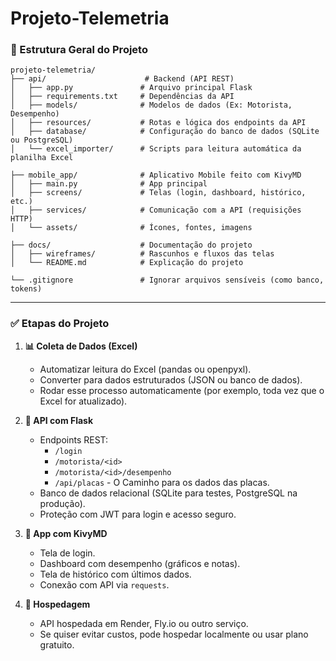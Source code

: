 # Projeto-Telemetria


### 📁 Estrutura Geral do Projeto

```
projeto-telemetria/
├── api/                      # Backend (API REST)
│   ├── app.py               # Arquivo principal Flask
│   ├── requirements.txt     # Dependências da API
│   ├── models/              # Modelos de dados (Ex: Motorista, Desempenho)
│   ├── resources/           # Rotas e lógica dos endpoints da API
│   ├── database/            # Configuração do banco de dados (SQLite ou PostgreSQL)
│   └── excel_importer/      # Scripts para leitura automática da planilha Excel

├── mobile_app/              # Aplicativo Mobile feito com KivyMD
│   ├── main.py              # App principal
│   ├── screens/             # Telas (login, dashboard, histórico, etc.)
│   ├── services/            # Comunicação com a API (requisições HTTP)
│   └── assets/              # Ícones, fontes, imagens

├── docs/                    # Documentação do projeto
│   ├── wireframes/          # Rascunhos e fluxos das telas
│   └── README.md            # Explicação do projeto

└── .gitignore               # Ignorar arquivos sensíveis (como banco, tokens)
```

---

### ✅ Etapas do Projeto

1. **📊 Coleta de Dados (Excel)**
   - Automatizar leitura do Excel (pandas ou openpyxl).
   - Converter para dados estruturados (JSON ou banco de dados).
   - Rodar esse processo automaticamente (por exemplo, toda vez que o Excel for atualizado).

2. **🔌 API com Flask**
   - Endpoints REST:
     - `/login`
     - `/motorista/<id>`
     - `/motorista/<id>/desempenho`
     - `/api/placas` - O Caminho para os dados das placas.
   - Banco de dados relacional (SQLite para testes, PostgreSQL na produção).
   - Proteção com JWT para login e acesso seguro.

3. **📱 App com KivyMD**
   - Tela de login.
   - Dashboard com desempenho (gráficos e notas).
   - Tela de histórico com últimos dados.
   - Conexão com API via `requests`.

4. **🚀 Hospedagem**
   - API hospedada em Render, Fly.io ou outro serviço.
   - Se quiser evitar custos, pode hospedar localmente ou usar plano gratuito.




